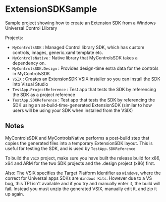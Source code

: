 # ExtensionSDKSample
Sample project showing how to create an Extension SDK from a Windows Universal Control Llibrary


Projects:
- `MyControlsSDK` : Managed Control library SDK, which has custom controls, images, generic.xaml template etc.
- `MyControlsNative` : Native library that MyControlsSDK takes a dependency on.
- `MyControlsSDK.Design` : Provides design-time extra data for the controls in MyControlsSDK
- `VSIX` : Creates an ExtensionSDK VSIX installer so you can install the SDK into Visual Studio
- `TestApp.ProjectReference` : Test app that tests the SDK by referencing the SDK as a project reference
- `TestApp.SDKReference` : Test app that tests the SDK by referencing the SDK using an at-build-time-generated ExtensionSDK (similar to how users will be using your SDK when installed from the VSIX)


## Notes
MyControlsSDK and MyControlsNative performs a post-build step that copies the generated files into a temporary ExtensionSDK layout. This is useful for testing the SDK, and is used by `TestApp.SDKReference`

To build the `VSIX` project, make sure you have built the release build for x86, x64 and ARM for the two SDK projects and the .design project (x86) first.

Also: The VSIX specifies the Target Platform Identifier as `Windows`, where the correct for Universal apps SDKs are `Windows Kits`. However due to a VS bug, this TPI isn't available and if you try and manually enter it, the build will fail. Instead you must unzip the generated VSIX, manually edit it, and zip it up again.
